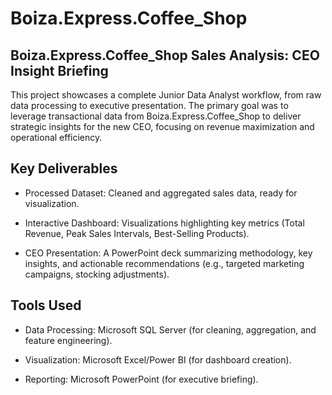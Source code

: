 # Boiza.Express.Coffee_Shop

## Boiza.Express.Coffee_Shop Sales Analysis: CEO Insight Briefing

This project showcases a complete Junior Data Analyst workflow, from raw data processing to executive presentation. The primary goal was to leverage transactional data from Boiza.Express.Coffee_Shop to deliver strategic insights for the new CEO, focusing on revenue maximization and operational efficiency.

## Key Deliverables
- Processed Dataset: Cleaned and aggregated sales data, ready for visualization.

- Interactive Dashboard: Visualizations highlighting key metrics (Total Revenue, Peak Sales Intervals, Best-Selling Products).

- CEO Presentation: A PowerPoint deck summarizing methodology, key insights, and actionable recommendations (e.g., targeted marketing campaigns, stocking adjustments).

## Tools Used
- Data Processing: Microsoft SQL Server (for cleaning, aggregation, and feature engineering).

- Visualization: Microsoft Excel/Power BI (for dashboard creation).

- Reporting: Microsoft PowerPoint (for executive briefing).
